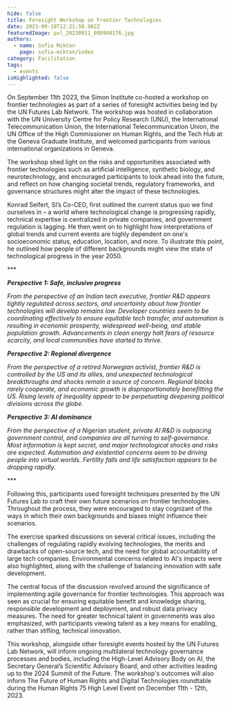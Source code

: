```yaml
---
hide: false
title: Foresight Workshop on Frontier Technologies
date: 2023-09-18T12:21:58.982Z
featuredImage: pxl_20230911_095940176.jpg
authors:
  - name: Sofia Mikton
    page: sofia-mikton/index
category: Facilitation
tags:
  - events
isHighlighted: false
---
```

On September 11th 2023, the Simon Institute co-hosted a workshop on frontier technologies as part of a series of foresight activities being led by the UN Futures Lab Network. The workshop was hosted in collaboration with the UN University Centre for Policy Research (UNU), the International Telecommunication Union, the International Telecommunication Union, the UN Office of the High Commissioner on Human Rights, and the Tech Hub at the Geneva Graduate Institute, and welcomed participants from various international organizations in Geneva.  

The workshop shed light on the risks and opportunities associated with frontier technologies such as artificial intelligence, synthetic biology, and neurotechnology, and encouraged participants to look ahead into the future, and reflect on how changing societal trends, regulatory frameworks, and governance structures might alter the impact of these technologies. 

Konrad Seifert, SI’s Co-CEO, first outlined the current status quo we find ourselves in – a world where technological change is progressing rapidly, technical expertise is centralized in private companies, and government regulation is lagging. He then went on to highlight how interpretations of global trends and current events are highly dependent on one's socioeconomic status, education, location, and more. To illustrate this point, he outlined how people of different backgrounds might view the state of technological progress in the year 2050. 

\*\**

***Perspective 1: Safe, inclusive progress***

*From the perspective of an Indian tech executive, frontier R&D appears tightly regulated across sectors, and uncertainty about how frontier technologies will develop remains low. Developer countries seem to be coordinating effectively to ensure equitable tech transfer, and automation is resulting in economic prosperity, widespread well-being, and stable population growth. Advancements in clean energy halt fears of resource scarcity, and local communities have started to thrive.*

***Perspective 2: Regional divergence***

*From the perspective of a retired Norwegian activist, frontier R&D is controlled by the US and its allies, and unexpected technological breakthroughs and shocks remain a source of concern. Regional blocks rarely cooperate, and economic growth is disproportionately benefitting the US. Rising levels of inequality appear to be perpetuating deepening political divisions across the globe.* 

***Perspective 3: AI dominance***

*From the perspective of a Nigerian student, private AI R&D is outpacing government control, and companies are all turning to self-governance. Most information is kept secret, and major technological shocks and risks are expected. Automation and existential concerns seem to be driving people into virtual worlds. Fertility falls and life satisfaction appears to be dropping rapidly.* 

\*\**

Following this, participants used foresight techniques presented by the UN Futures Lab to craft their own future scenarios on frontier technologies. Throughout the process, they were encouraged to stay cognizant of the ways in which their own backgrounds and biases might influence their scenarios. 

The exercise sparked discussions on several critical issues, including the challenges of regulating rapidly evolving technologies, the merits and drawbacks of open-source tech, and the need for global accountability of large tech companies. Environmental concerns related to AI's impacts were also highlighted, along with the challenge of balancing innovation with safe development. 

The central focus of the discussion revolved around the significance of implementing agile governance for frontier technologies. This approach was seen as crucial for ensuring equitable benefit and knowledge sharing, responsible development and deployment, and robust data privacy measures. The need for greater technical talent in governments was also emphasized, with participants viewing talent as a key means for enabling, rather than stifling, technical innovation.

This workshop, alongside other foresight events hosted by the UN Futures Lab Network, will inform ongoing multilateral technology governance processes and bodies, including the High-Level Advisory Body on AI, the Secretary General’s Scientific Advisory Board, and other activities leading up to the 2024 Summit of the Future. The workshop's outcomes will also inform The Future of Human Rights and Digital Technologies roundtable during the Human Rights 75 High Level Event on December 11th - 12th, 2023.